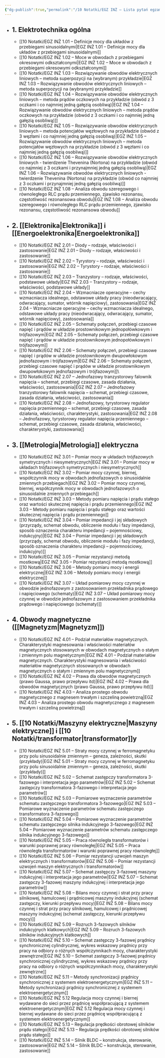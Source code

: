 ```yaml
---
{"dg-publish":true,"permalink":"/10 Notatki/EGZ INŻ – Lista pytań egzaminacyjnych/","tags":["wiedza/spis_treści","gardenEntry"]}
---
```


* ## 1. Elektrotechnika ogólna
	* [[10 Notatki/EGZ INŻ 1.01 – Definicje mocy dla układów z przebiegami sinusoidalnymi\|EGZ INŻ 1.01 – Definicje mocy dla układów z przebiegami sinusoidalnymi]]
	* [[10 Notatki/EGZ INŻ 1.02 – Moce w obwodach z przebiegami okresowymi odkształconymi\|EGZ INŻ 1.02 – Moce w obwodach z przebiegami okresowymi odkształconymi]]
	* [[10 Notatki/EGZ INŻ 1.03 – Rozwiązywanie obwodów elektrycznych liniowych – metoda superpozycji na (wybranym) przykładzie\|EGZ INŻ 1.03 – Rozwiązywanie obwodów elektrycznych liniowych – metoda superpozycji na (wybranym) przykładzie]]
	* [[10 Notatki/EGZ INŻ 1.04 – Rozwiązywanie obwodów elektrycznych liniowych – metoda prądów oczkowych na przykładzie (obwód z 3 oczkami i co najmniej jedną gałęzią osobliwą)\|EGZ INŻ 1.04 – Rozwiązywanie obwodów elektrycznych liniowych – metoda prądów oczkowych na przykładzie (obwód z 3 oczkami i co najmniej jedną gałęzią osobliwą)]]
	* [[10 Notatki/EGZ INŻ 1.05 – Rozwiązywanie obwodów elektrycznych liniowych – metoda potencjałów węzłowych na przykładzie (obwód z 3 węzłami i co najmniej jedną gałęzią osobliwą)\|EGZ INŻ 1.05 – Rozwiązywanie obwodów elektrycznych liniowych – metoda potencjałów węzłowych na przykładzie (obwód z 3 węzłami i co najmniej jedną gałęzią osobliwą)]]
	* [[10 Notatki/EGZ INŻ 1.06 – Rozwiązywanie obwodów elektrycznych liniowych - twierdzenie Thevenina (Nortona) na przykładzie (obwód co najmniej z 3 oczkami i przynajmniej jedną gałęzią osobliwą)\|EGZ INŻ 1.06 – Rozwiązywanie obwodów elektrycznych liniowych - twierdzenie Thevenina (Nortona) na przykładzie (obwód co najmniej z 3 oczkami i przynajmniej jedną gałęzią osobliwą)]]
	* [[10 Notatki/EGZ INŻ 1.08 – Analiza obwodu szeregowego i równoległego RLC prądu przemiennego, zjawisko rezonansu, częstotliwość rezonansowa obwodu\|EGZ INŻ 1.08 – Analiza obwodu szeregowego i równoległego RLC prądu przemiennego, zjawisko rezonansu, częstotliwość rezonansowa obwodu]]
* ## 2. [[Elektronika\|Elektronika]] i [[Energoelektronika\|Energoelektronika]]
	* [[10 Notatki/EGZ INŻ 2.01 – Diody – rodzaje, właściwości i zastosowanie\|EGZ INŻ 2.01 – Diody – rodzaje, właściwości i zastosowanie]]
	* [[10 Notatki/EGZ INŻ 2.02 – Tyrystory – rodzaje, właściwości i zastosowanie\|EGZ INŻ 2.02 – Tyrystory – rodzaje, właściwości i zastosowanie]]
	* [[10 Notatki/EGZ INŻ 2.03 – Tranzystory – rodzaje, właściwości, podstawowe układy\|EGZ INŻ 2.03 – Tranzystory – rodzaje, właściwości, podstawowe układy]]
	* [[10 Notatki/EGZ INŻ 2.04 – Wzmacniacze operacyjne – cechy wzmacniacza idealnego, odstawowe układy pracy (nieodwracający, odwracający, sumator, wtórnik napięciowy), zastosowania\|EGZ INŻ 2.04 – Wzmacniacze operacyjne – cechy wzmacniacza idealnego, odstawowe układy pracy (nieodwracający, odwracający, sumator, wtórnik napięciowy), zastosowania]]
	* [[10 Notatki/EGZ INŻ 2.05 – Schematy połączeń, przebiegi czasowe napięć i prądów w układzie prostownikowym jednopołówkowym i trójfazowym\|EGZ INŻ 2.05 – Schematy połączeń, przebiegi czasowe napięć i prądów w układzie prostownikowym jednopołówkowym i trójfazowym]]
	* [[10 Notatki/EGZ INŻ 2.06 – Schematy połączeń, przebiegi czasowe napięć i prądów w układzie prostownikowym dwupowłokowym jednofazowym i trójfazowym\|EGZ INŻ 2.06 – Schematy połączeń, przebiegi czasowe napięć i prądów w układzie prostownikowym dwupowłokowym jednofazowym i trójfazowym]]\
	* [[10 Notatki/EGZ INŻ 2.07 – Jednofazowy tranzystorowy falownik napięcia – schemat, przebiegi czasowe, zasada działania, właściwości, zastosowania\|EGZ INŻ 2.07 – Jednofazowy tranzystorowy falownik napięcia – schemat, przebiegi czasowe, zasada działania, właściwości, zastosowania]]
	* [[10 Notatki/EGZ INŻ 2.08 – Jednofazowy, tyrystorowy regulator napięcia przemiennego – schemat, przebiegi czasowe, zasada działania, właściwości, charakterystyki, zastosowania\|EGZ INŻ 2.08 – Jednofazowy, tyrystorowy regulator napięcia przemiennego – schemat, przebiegi czasowe, zasada działania, właściwości, charakterystyki, zastosowania]]
* ## 3. [[Metrologia\|Metrologia]] elektryczna
	* [[10 Notatki/EGZ INŻ 3.01 – Pomiar mocy w układach trójfazowych symetrycznych i niesymetrycznych\|EGZ INŻ 3.01 – Pomiar mocy w układach trójfazowych symetrycznych i niesymetrycznych]]
	* [[10 Notatki/EGZ INŻ 3.02 – Pomiar mocy czynnej, biernej, współczynnik mocy w obwodach jednofazowych o sinusoidalnie zmiennych przebiegach\|EGZ INŻ 3.02 – Pomiar mocy czynnej, biernej, współczynnik mocy w obwodach jednofazowych o sinusoidalnie zmiennych przebiegach]]
	* [[10 Notatki/EGZ INŻ 3.03 – Metody pomiaru napięcia i prądu stałego oraz wartości skutecznej napięcia i prądu przemiennego\|EGZ INŻ 3.03 – Metody pomiaru napięcia i prądu stałego oraz wartości skutecznej napięcia i prądu przemiennego]]
	* [[10 Notatki/EGZ INŻ 3.04 – Pomiar impedancji i jej składowych (przyrządy, schemat obwodu, obliczenie modułu i fazy impedancji, sposób oznaczenia charakteru impedancji – pojemnościowy, indukcyjny)\|EGZ INŻ 3.04 – Pomiar impedancji i jej składowych (przyrządy, schemat obwodu, obliczenie modułu i fazy impedancji, sposób oznaczenia charakteru impedancji – pojemnościowy, indukcyjny)]]
	* [[10 Notatki/EGZ INŻ 3.05 – Pomiar rezystancji metodą mostkową\|EGZ INŻ 3.05 – Pomiar rezystancji metodą mostkową]]
	* [[10 Notatki/EGZ INŻ 3.06 – Metody pomiaru mocy i energii elektrycznej\|EGZ INŻ 3.06 – Metody pomiaru mocy i energii elektrycznej]]
	* [[10 Notatki/EGZ INŻ 3.07 – Układ pomiarowy mocy czynnej w obwodzie jednofazowym z zastosowaniem przekładnika prądowego i napięciowego (schematy)\|EGZ INŻ 3.07 – Układ pomiarowy mocy czynnej w obwodzie jednofazowym z zastosowaniem przekładnika prądowego i napięciowego (schematy)]]
* ## 4. Obwody magnetyczne ([[Magnetyzm\|Magnetyzm]])
	* [[10 Notatki/EGZ INŻ 4.01 – Podział materiałów magnetycznych. Charakterystyki magnesowania i właściwości materiałów magnetycznych stosowanych w obwodach magnetycznych o stałym i zmiennym polu magnetycznym\|EGZ INŻ 4.01 – Podział materiałów magnetycznych. Charakterystyki magnesowania i właściwości materiałów magnetycznych stosowanych w obwodach magnetycznych o stałym i zmiennym polu magnetycznym]]
	* [[10 Notatki/EGZ INŻ 4.02 – Prawa dla obwodów magnetycznych (prawo Gaussa, prawo przepływu itd)\|EGZ INŻ 4.02 – Prawa dla obwodów magnetycznych (prawo Gaussa, prawo przepływu itd)]]
	* [[10 Notatki/EGZ INŻ 4.03 – Analiza prostego obwodu magnetycznego z magnesem trwałym i szczeliną powietrzną\|EGZ INŻ 4.03 – Analiza prostego obwodu magnetycznego z magnesem trwałym i szczeliną powietrzną]]
* ## 5. [[10 Notatki/Maszyny elektryczne\|Maszyny elektryczne]] i [[10 Notatki/transformator\|transformator]]y
	* [[10 Notatki/EGZ INŻ 5.01 – Straty mocy czynnej w ferromagnetyku przy polu sinusoidalnie zmiennym – geneza, zależności, skutki (przykłady)\|EGZ INŻ 5.01 – Straty mocy czynnej w ferromagnetyku przy polu sinusoidalnie zmiennym – geneza, zależności, skutki (przykłady)]] 
	* [[10 Notatki/EGZ INŻ 5.02 – Schemat zastępczy transformatora 3-fazowego i interpretacja jego parametrów\|EGZ INŻ 5.02 – Schemat zastępczy transformatora 3-fazowego i interpretacja jego parametrów]]
	* [[10 Notatki/EGZ INŻ 5.03 – Pomiarowe wyznaczenie parametrów schematu zastępczego transformatora 3-fazowego\|EGZ INŻ 5.03 – Pomiarowe wyznaczenie parametrów schematu zastępczego transformatora 3-fazowego]]
	* [[10 Notatki/EGZ INŻ 5.04 – Pomiarowe wyznaczenie parametrów schematu zastępczego silnika indukcyjnego 3-fazowego\|EGZ INŻ 5.04 – Pomiarowe wyznaczenie parametrów schematu zastępczego silnika indukcyjnego 3-fazowego]]
	* [[10 Notatki/EGZ INŻ 5.05 – Praca równoległa transformatorów i warunki poprawnej pracy równoległej\|EGZ INŻ 5.05 – Praca równoległa transformatorów i warunki poprawnej pracy równoległej]]
	* [[10 Notatki/EGZ INŻ 5.06 – Pomiar rezystancji uzwojeń maszyn elektrycznych i transformatorów\|EGZ INŻ 5.06 – Pomiar rezystancji uzwojeń maszyn elektrycznych i transformatorów]]
	* [[10 Notatki/EGZ INŻ 5.07 – Schemat zastępczy 3-fazowej maszyny indukcyjnej i interpretacja jego parametrów\|EGZ INŻ 5.07 – Schemat zastępczy 3-fazowej maszyny indukcyjnej i interpretacja jego parametrów]]
	* [[10 Notatki/EGZ INŻ 5.08 – Bilans mocy czynnej i strat przy pracy silnikowej, hamulcowej i prądnicowej maszyny indukcyjnej (schemat zastępczy, kierunki przepływu mocy)\|EGZ INŻ 5.08 – Bilans mocy czynnej i strat przy pracy silnikowej, hamulcowej i prądnicowej maszyny indukcyjnej (schemat zastępczy, kierunki przepływu mocy)]]
	* [[10 Notatki/EGZ INŻ 5.09 – Rozruch 3-fazowych silników indukcyjnych klatkowych\|EGZ INŻ 5.09 – Rozruch 3-fazowych silników indukcyjnych klatkowych]]
	* [[10 Notatki/EGZ INŻ 5.10 – Schemat zastępczy 3-fazowej prądnicy synchronicznej cylindrycznej, wykres wskazowy prądnicy przy pracy na odbiory o różnych współczynnikach mocy, charakterystyki zewnętrzne\|EGZ INŻ 5.10 – Schemat zastępczy 3-fazowej prądnicy synchronicznej cylindrycznej, wykres wskazowy prądnicy przy pracy na odbiory o różnych współczynnikach mocy, charakterystyki zewnętrzne]]
	* [[10 Notatki/EGZ INŻ 5.11 – Metody synchronizacji prądnicy synchronicznej z systemem elektroenergetycznym\|EGZ INŻ 5.11 – Metody synchronizacji prądnicy synchronicznej z systemem elektroenergetycznym]]
	* [[10 Notatki/EGZ INŻ 5.12 Regulacja mocy czynnej i biernej wydawane do sieci przez prądnicę współpracującą z systemem elektroenergetycznym\|EGZ INŻ 5.12 Regulacja mocy czynnej i biernej wydawane do sieci przez prądnicę współpracującą z systemem elektroenergetycznym]]
	* [[10 Notatki/EGZ INŻ 5.13 – Regulacja prędkości obrotowej silników prądu stałego\|EGZ INŻ 5.13 – Regulacja prędkości obrotowej silników prądu stałego]]
	* [[10 Notatki/EGZ INŻ 5.14 – Silnik BLDC – konstrukcja, sterowanie, zastosowanie\|EGZ INŻ 5.14 – Silnik BLDC – konstrukcja, sterowanie, zastosowanie]]